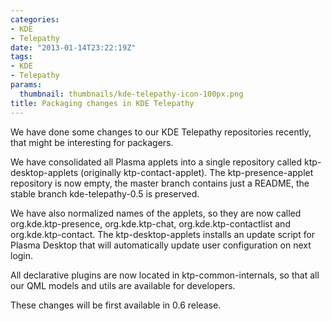 ```yaml
---
categories:
- KDE
- Telepathy
date: "2013-01-14T23:22:19Z"
tags:
- KDE
- Telepathy
params:
  thumbnail: thumbnails/kde-telepathy-icon-100px.png
title: Packaging changes in KDE Telepathy
---
```

We have done some changes to our KDE Telepathy repositories recently, that might be interesting for packagers.

We have consolidated all Plasma applets into a single repository called ktp-desktop-applets (originally ktp-contact-applet). The ktp-presence-applet repository is now empty, the master branch contains just a README, the stable branch kde-telepathy-0.5 is preserved.

We have also normalized names of the applets, so they are now called org.kde.ktp-presence, org.kde.ktp-chat, org.kde.ktp-contactlist and org.kde.ktp-contact. The ktp-desktop-applets installs an update script for Plasma Desktop that will automatically update user configuration on next login.

All declarative plugins are now located in ktp-common-internals, so that all our QML models and utils are available for developers.

These changes will be first available in 0.6 release.
